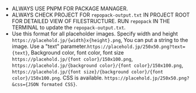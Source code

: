 - ALWAYS USE PNPM FOR PACKAGE MANAGER.
- ALWAYS CHECK PROJECT FOR `repopack-output.txt` IN PROJECT ROOT FOR DETAILED VIEW OF FILESTRUCTURE. RUN `repopack` IN THE TERMINAL to update the `repopack-output.txt`.
- Use this format for all placeholder images. Specify width and height `https://placehold.jp/{width}x{height}.png`, You can put a string to the image. Use a "text" parameter.`https://placehold.jp/250x50.png?text={text}`, Background color, font color, font size `https://placehold.jp/{font color}/150x100.png`, `https://placehold.jp/{background color}/{font color}/150x100.png`, `https://placehold.jp/{font size}/{background color}/{font color}/150x100.png`. CSS is available. `https://placehold.jp/250x50.png?&css={JSON formated CSS}`.
